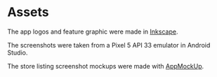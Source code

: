 # Assets

The app logos and feature graphic were made in [Inkscape](https://inkscape.org/).

The screenshots were taken from a Pixel 5 API 33 emulator in Android Studio.

The store listing screenshot mockups were made with [AppMockUp](https://app-mockup.com/).
